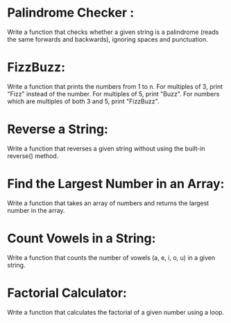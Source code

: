 # Palindrome Checker :
Write a function that checks whether a given string is a palindrome (reads the same forwards and backwards), ignoring spaces and punctuation.
# FizzBuzz:
Write a function that prints the numbers from 1 to n. For multiples of 3, print "Fizz" instead of the number. For multiples of 5, print "Buzz". For numbers which are multiples of both 3 and 5, print "FizzBuzz".
# Reverse a String:
Write a function that reverses a given string without using the built-in reverse() method.
# Find the Largest Number in an Array:
Write a function that takes an array of numbers and returns the largest number in the array.
# Count Vowels in a String:
Write a function that counts the number of vowels (a, e, i, o, u) in a given string.
# Factorial Calculator:
Write a function that calculates the factorial of a given number using a loop.
